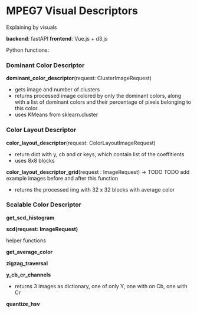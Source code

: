 # MPEG7 Visual Descriptors

Explaining by visuals

**backend**: fastAPI
**frontend**: Vue.js + d3.js

Python functions:

### Dominant Color Descriptor

**dominant_color_descriptor**(request: ClusterImageRequest)
- gets image and number of clusters
- returns processed image colored by only the dominant colors, along with a list of dominant colors and their percentage of pixels belonging to this color.
- uses KMeans from sklearn.cluster



### Color Layout Descriptor

**color_layout_descriptor**(request: ColorLayoutImageRequest)
- return dict with y, cb and cr keys, which contain list of the coeffitients
- uses 8x8 blocks

**color_layout_descriptor_grid**(request : ImageRequest) -> TODO
TODO add example images before and after this function
- returns the processed img with 32 x 32 blocks with average color



### Scalable Color Descriptor

**get_scd_histogram**

**scd(request: ImageRequest)**


helper functions

**get_average_color**

**zigzag_traversal**


**y_cb_cr_channels**
- returns 3 images as dictionary, one of only Y, one with on Cb, one with Cr

**quantize_hsv**

